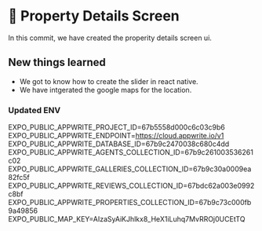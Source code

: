 # 📌 Property Details Screen

In this commit, we have created the properity details screen ui.

## New things learned
- We got to know how to create the slider in react native.
- We have intgerated the google maps for the location.
### Updated ENV
EXPO_PUBLIC_APPWRITE_PROJECT_ID=67b5558d000c6c03c9b6
EXPO_PUBLIC_APPWRITE_ENDPOINT=https://cloud.appwrite.io/v1
EXPO_PUBLIC_APPWRITE_DATABASE_ID=67b9c2470038c680c4dd
EXPO_PUBLIC_APPWRITE_AGENTS_COLLECTION_ID=67b9c261003536261c02
EXPO_PUBLIC_APPWRITE_GALLERIES_COLLECTION_ID=67b9c30a0009ea82fc5f
EXPO_PUBLIC_APPWRITE_REVIEWS_COLLECTION_ID=67bdc62a003e0992c8bf
EXPO_PUBLIC_APPWRITE_PROPERTIES_COLLECTION_ID=67b9c73c000fb9a49856
EXPO_PUBLIC_MAP_KEY=AIzaSyAiKJhlkx8_HeX1iLuhq7MvRROj0UCEtTQ
